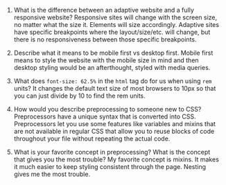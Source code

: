 1. What is the difference between an adaptive website and a fully responsive website?
    Responsive sites will change with the screen size, no matter what the size it. Elements will size accordingly. Adaptive sites have specific breakpoints where the layout/size/etc. will change, but there is no responsiveness between those specific breakpoints. 

2. Describe what it means to be mobile first vs desktop first.
    Mobile first means to style the website with the mobile size in mind and then desktop styling would be an afterthought, styled with media queries.

3. What does `font-size: 62.5%` in the `html` tag do for us when using `rem` units? 
    It changes the default text size of most browsers to 10px so that you can just divide by 10 to find the rem units.

4. How would you describe preprocessing to someone new to CSS?
    Preprocessors have a unique syntax that is converted into CSS. Preprocessors let you use some features like variables and mixins that are not available in regular CSS that allow you to reuse blocks of code throughout your file without repeating the actual code. 
    
5. What is your favorite concept in preprocessing?  What is the concept that gives you the most trouble? 
    My favorite concept is mixins. It makes it much easier to keep styling consistent through the page. Nesting gives me the most trouble.